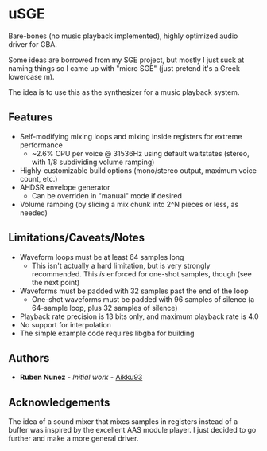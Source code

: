# uSGE

Bare-bones (no music playback implemented), highly optimized audio driver for GBA.

Some ideas are borrowed from my SGE project, but mostly I just suck at naming things so I came up with "micro SGE" (just pretend it's a Greek lowercase m).

The idea is to use this as the synthesizer for a music playback system.

## Features

* Self-modifying mixing loops and mixing inside registers for extreme performance
  * ~2.6% CPU per voice @ 31536Hz using default waitstates (stereo, with 1/8 subdividing volume ramping)
* Highly-customizable build options (mono/stereo output, maximum voice count, etc.)
* AHDSR envelope generator
  * Can be overriden in "manual" mode if desired
* Volume ramping (by slicing a mix chunk into 2^N pieces or less, as needed)

## Limitations/Caveats/Notes

* Waveform loops must be at least 64 samples long
  * This isn't actually a hard limitation, but is very strongly recommended. This *is* enforced for one-shot samples, though (see the next point)
* Waveforms must be padded with 32 samples past the end of the loop
  * One-shot waveforms must be padded with 96 samples of silence (a 64-sample loop, plus 32 samples of silence)
* Playback rate precision is 13 bits only, and maximum playback rate is 4.0
* No support for interpolation
* The simple example code requires libgba for building

## Authors
* **Ruben Nunez** - *Initial work* - [Aikku93](https://github.com/Aikku93)

## Acknowledgements

The idea of a sound mixer that mixes samples in registers instead of a buffer was inspired by the excellent AAS module player. I just decided to go further and make a more general driver.

